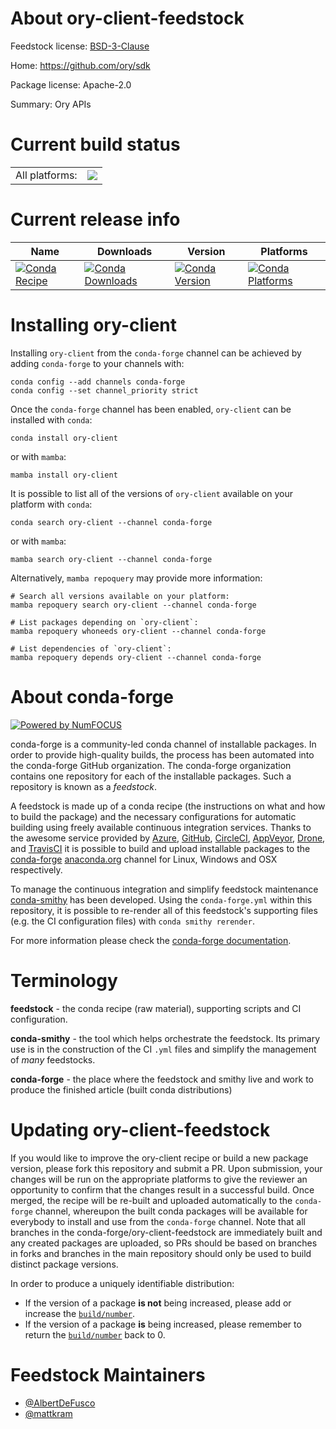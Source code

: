 About ory-client-feedstock
==========================

Feedstock license: [BSD-3-Clause](https://github.com/conda-forge/ory-client-feedstock/blob/main/LICENSE.txt)

Home: https://github.com/ory/sdk

Package license: Apache-2.0

Summary: Ory APIs

Current build status
====================


<table><tr><td>All platforms:</td>
    <td>
      <a href="https://dev.azure.com/conda-forge/feedstock-builds/_build/latest?definitionId=19581&branchName=main">
        <img src="https://dev.azure.com/conda-forge/feedstock-builds/_apis/build/status/ory-client-feedstock?branchName=main">
      </a>
    </td>
  </tr>
</table>

Current release info
====================

| Name | Downloads | Version | Platforms |
| --- | --- | --- | --- |
| [![Conda Recipe](https://img.shields.io/badge/recipe-ory--client-green.svg)](https://anaconda.org/conda-forge/ory-client) | [![Conda Downloads](https://img.shields.io/conda/dn/conda-forge/ory-client.svg)](https://anaconda.org/conda-forge/ory-client) | [![Conda Version](https://img.shields.io/conda/vn/conda-forge/ory-client.svg)](https://anaconda.org/conda-forge/ory-client) | [![Conda Platforms](https://img.shields.io/conda/pn/conda-forge/ory-client.svg)](https://anaconda.org/conda-forge/ory-client) |

Installing ory-client
=====================

Installing `ory-client` from the `conda-forge` channel can be achieved by adding `conda-forge` to your channels with:

```
conda config --add channels conda-forge
conda config --set channel_priority strict
```

Once the `conda-forge` channel has been enabled, `ory-client` can be installed with `conda`:

```
conda install ory-client
```

or with `mamba`:

```
mamba install ory-client
```

It is possible to list all of the versions of `ory-client` available on your platform with `conda`:

```
conda search ory-client --channel conda-forge
```

or with `mamba`:

```
mamba search ory-client --channel conda-forge
```

Alternatively, `mamba repoquery` may provide more information:

```
# Search all versions available on your platform:
mamba repoquery search ory-client --channel conda-forge

# List packages depending on `ory-client`:
mamba repoquery whoneeds ory-client --channel conda-forge

# List dependencies of `ory-client`:
mamba repoquery depends ory-client --channel conda-forge
```


About conda-forge
=================

[![Powered by
NumFOCUS](https://img.shields.io/badge/powered%20by-NumFOCUS-orange.svg?style=flat&colorA=E1523D&colorB=007D8A)](https://numfocus.org)

conda-forge is a community-led conda channel of installable packages.
In order to provide high-quality builds, the process has been automated into the
conda-forge GitHub organization. The conda-forge organization contains one repository
for each of the installable packages. Such a repository is known as a *feedstock*.

A feedstock is made up of a conda recipe (the instructions on what and how to build
the package) and the necessary configurations for automatic building using freely
available continuous integration services. Thanks to the awesome service provided by
[Azure](https://azure.microsoft.com/en-us/services/devops/), [GitHub](https://github.com/),
[CircleCI](https://circleci.com/), [AppVeyor](https://www.appveyor.com/),
[Drone](https://cloud.drone.io/welcome), and [TravisCI](https://travis-ci.com/)
it is possible to build and upload installable packages to the
[conda-forge](https://anaconda.org/conda-forge) [anaconda.org](https://anaconda.org/)
channel for Linux, Windows and OSX respectively.

To manage the continuous integration and simplify feedstock maintenance
[conda-smithy](https://github.com/conda-forge/conda-smithy) has been developed.
Using the ``conda-forge.yml`` within this repository, it is possible to re-render all of
this feedstock's supporting files (e.g. the CI configuration files) with ``conda smithy rerender``.

For more information please check the [conda-forge documentation](https://conda-forge.org/docs/).

Terminology
===========

**feedstock** - the conda recipe (raw material), supporting scripts and CI configuration.

**conda-smithy** - the tool which helps orchestrate the feedstock.
                   Its primary use is in the construction of the CI ``.yml`` files
                   and simplify the management of *many* feedstocks.

**conda-forge** - the place where the feedstock and smithy live and work to
                  produce the finished article (built conda distributions)


Updating ory-client-feedstock
=============================

If you would like to improve the ory-client recipe or build a new
package version, please fork this repository and submit a PR. Upon submission,
your changes will be run on the appropriate platforms to give the reviewer an
opportunity to confirm that the changes result in a successful build. Once
merged, the recipe will be re-built and uploaded automatically to the
`conda-forge` channel, whereupon the built conda packages will be available for
everybody to install and use from the `conda-forge` channel.
Note that all branches in the conda-forge/ory-client-feedstock are
immediately built and any created packages are uploaded, so PRs should be based
on branches in forks and branches in the main repository should only be used to
build distinct package versions.

In order to produce a uniquely identifiable distribution:
 * If the version of a package **is not** being increased, please add or increase
   the [``build/number``](https://docs.conda.io/projects/conda-build/en/latest/resources/define-metadata.html#build-number-and-string).
 * If the version of a package **is** being increased, please remember to return
   the [``build/number``](https://docs.conda.io/projects/conda-build/en/latest/resources/define-metadata.html#build-number-and-string)
   back to 0.

Feedstock Maintainers
=====================

* [@AlbertDeFusco](https://github.com/AlbertDeFusco/)
* [@mattkram](https://github.com/mattkram/)

